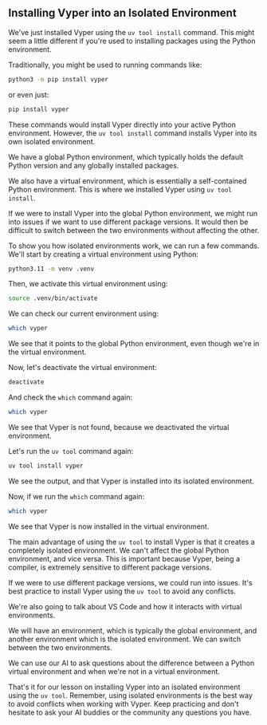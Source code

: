 ## Installing Vyper into an Isolated Environment

We've just installed Vyper using the `uv tool install` command. This might seem a little different if you're used to installing packages using the Python environment.

Traditionally, you might be used to running commands like:

```bash
python3 -m pip install vyper
```

or even just:

```bash
pip install vyper
```

These commands would install Vyper directly into your active Python environment. However, the `uv tool install` command installs Vyper into its own isolated environment.

We have a global Python environment, which typically holds the default Python version and any globally installed packages.

We also have a virtual environment, which is essentially a self-contained Python environment. This is where we installed Vyper using `uv tool install`.

If we were to install Vyper into the global Python environment, we might run into issues if we want to use different package versions. It would then be difficult to switch between the two environments without affecting the other.

To show you how isolated environments work, we can run a few commands. We'll start by creating a virtual environment using Python:

```bash
python3.11 -m venv .venv
```

Then, we activate this virtual environment using:

```bash
source .venv/bin/activate
```

We can check our current environment using:

```bash
which vyper
```

We see that it points to the global Python environment, even though we're in the virtual environment.

Now, let's deactivate the virtual environment:

```bash
deactivate
```

And check the `which` command again:

```bash
which vyper
```

We see that Vyper is not found, because we deactivated the virtual environment.

Let's run the `uv tool` command again:

```bash
uv tool install vyper
```

We see the output, and that Vyper is installed into its isolated environment.

Now, if we run the `which` command again:

```bash
which vyper
```

We see that Vyper is now installed in the virtual environment.

The main advantage of using the `uv tool` to install Vyper is that it creates a completely isolated environment. We can't affect the global Python environment, and vice versa. This is important because Vyper, being a compiler, is extremely sensitive to different package versions.

If we were to use different package versions, we could run into issues. It's best practice to install Vyper using the `uv tool` to avoid any conflicts.

We're also going to talk about VS Code and how it interacts with virtual environments.

We will have an environment, which is typically the global environment, and another environment which is the isolated environment. We can switch between the two environments.

We can use our AI to ask questions about the difference between a Python virtual environment and when we're not in a virtual environment.

That's it for our lesson on installing Vyper into an isolated environment using the `uv tool`. Remember, using isolated environments is the best way to avoid conflicts when working with Vyper. Keep practicing and don't hesitate to ask your AI buddies or the community any questions you have.
